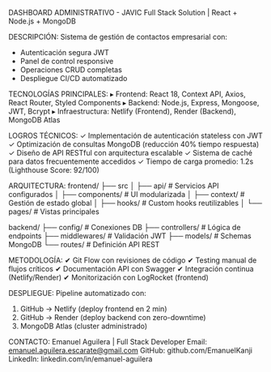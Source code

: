 DASHBOARD ADMINISTRATIVO - JAVIC
Full Stack Solution | React + Node.js + MongoDB

DESCRIPCIÓN:
Sistema de gestión de contactos empresarial con:
- Autenticación segura JWT
- Panel de control responsive
- Operaciones CRUD completas
- Despliegue CI/CD automatizado

TECNOLOGÍAS PRINCIPALES:
▸ Frontend: React 18, Context API, Axios, React Router, Styled Components
▸ Backend: Node.js, Express, Mongoose, JWT, Bcrypt
▸ Infraestructura: Netlify (Frontend), Render (Backend), MongoDB Atlas

LOGROS TÉCNICOS:
✓ Implementación de autenticación stateless con JWT
✓ Optimización de consultas MongoDB (reducción 40% tiempo respuesta)
✓ Diseño de API RESTful con arquitectura escalable
✓ Sistema de caché para datos frecuentemente accedidos
✓ Tiempo de carga promedio: 1.2s (Lighthouse Score: 92/100)

ARQUITECTURA:
frontend/
├── src
│   ├── api/        # Servicios API configurados
│   ├── components/ # UI modularizada
│   ├── context/    # Gestión de estado global
│   ├── hooks/      # Custom hooks reutilizables
│   └── pages/      # Vistas principales

backend/
├── config/         # Conexiones DB
├── controllers/    # Lógica de endpoints
├── middlewares/    # Validación JWT
├── models/         # Schemas MongoDB
└── routes/         # Definición API REST

METODOLOGÍA:
✔ Git Flow con revisiones de código
✔ Testing manual de flujos críticos
✔ Documentación API con Swagger
✔ Integración continua (Netlify/Render)
✔ Monitorización con LogRocket (frontend)

DESPLIEGUE:
Pipeline automatizado con:
1. GitHub → Netlify (deploy frontend en 2 min)
2. GitHub → Render (deploy backend con zero-downtime)
3. MongoDB Atlas (cluster administrado)

CONTACTO:
Emanuel Aguilera | Full Stack Developer
Email: emanuel.aguilera.escarate@gmail.com
GitHub: github.com/EmanuelKanji
LinkedIn: linkedin.com/in/emanuel-aguilera